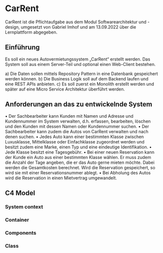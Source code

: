 # CarRent
CarRent ist die Pflichtaufgabe aus dem Modul Softwarearchitektur und -design, umgesetzt von Gabriel Imhof und am 13.09.2022 über die Lernplattform abgegeben.

## Einführung
Es soll ein neues Autovermietungssystem „CarRent“ erstellt werden. Das System soll aus einem Server-Teil und optional einen Web-Client bestehen.

  a) Die Daten sollen mittels Repository Pattern in eine Datenbank gespeichert werden können.
  b) Die Business Logik soll auf dem Backend laufen und eine REST APIs anbieten.
  c) Es soll zuerst ein Monolith erstellt werden und später auf eine Micro Service Architektur überführt werden.

## Anforderungen an das zu entwickelnde System
  • Der Sachbearbeiter kann Kunden mit Namen und Adresse und Kundennummer im System verwalten, d.h. erfassen, bearbeiten, löschen und den Kunden mit dessen Namen oder Kundennummer suchen.
  • Der Sachbearbeiter kann zudem die Autos von CarRent verwalten und nach denen suchen.
  • Jedes Auto kann einer bestimmten Klasse zwischen Luxusklasse, Mittelklasse oder Einfachklasse zugeordnet werden und besitzt zudem eine Marke, einen Typ und eine eindeutige Identifikation.
  • Jede Klasse besitzt eine Tagesgebühr.
  • Bei einer neuen Reservation kann der Kunde ein Auto aus einer bestimmten Klasse wählen. Er muss zudem die Anzahl der Tage angeben, die er das Auto gerne mieten möchte. Dabei werden die Gesamtkosten berechnet. Wird die Reservation gespeichert, so wird sie mit einer Reservationsnummer ablegt.
  • Bei Abholung des Autos wird die Reservation in einen Mietvertrag umgewandelt.

## C4 Model
### System context

### Container

### Components

### Class
